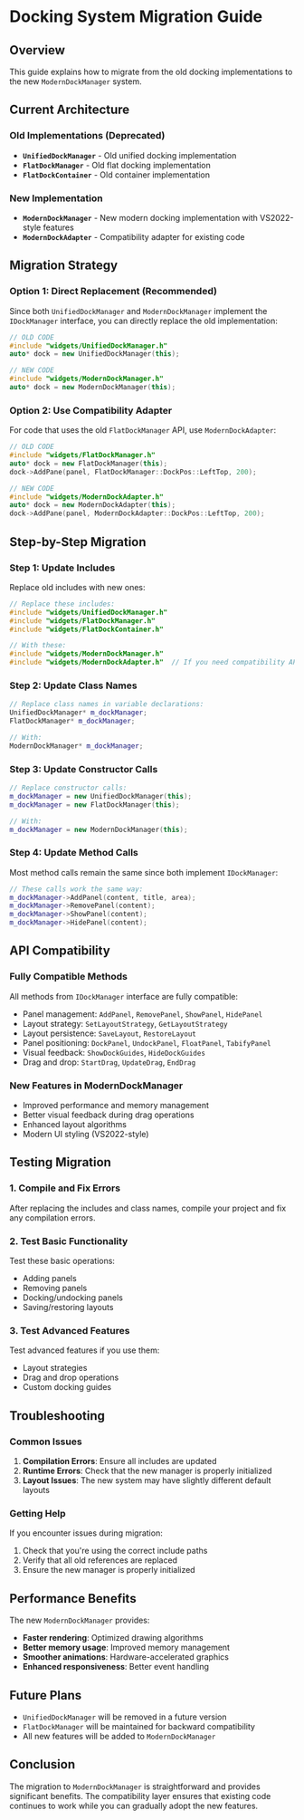 # Docking System Migration Guide

## Overview

This guide explains how to migrate from the old docking implementations to the new `ModernDockManager` system.

## Current Architecture

### Old Implementations (Deprecated)
- **`UnifiedDockManager`** - Old unified docking implementation
- **`FlatDockManager`** - Old flat docking implementation  
- **`FlatDockContainer`** - Old container implementation

### New Implementation
- **`ModernDockManager`** - New modern docking implementation with VS2022-style features
- **`ModernDockAdapter`** - Compatibility adapter for existing code

## Migration Strategy

### Option 1: Direct Replacement (Recommended)

Since both `UnifiedDockManager` and `ModernDockManager` implement the `IDockManager` interface, you can directly replace the old implementation:

```cpp
// OLD CODE
#include "widgets/UnifiedDockManager.h"
auto* dock = new UnifiedDockManager(this);

// NEW CODE  
#include "widgets/ModernDockManager.h"
auto* dock = new ModernDockManager(this);
```

### Option 2: Use Compatibility Adapter

For code that uses the old `FlatDockManager` API, use `ModernDockAdapter`:

```cpp
// OLD CODE
#include "widgets/FlatDockManager.h"
auto* dock = new FlatDockManager(this);
dock->AddPane(panel, FlatDockManager::DockPos::LeftTop, 200);

// NEW CODE
#include "widgets/ModernDockAdapter.h"
auto* dock = new ModernDockAdapter(this);
dock->AddPane(panel, ModernDockAdapter::DockPos::LeftTop, 200);
```

## Step-by-Step Migration

### Step 1: Update Includes

Replace old includes with new ones:

```cpp
// Replace these includes:
#include "widgets/UnifiedDockManager.h"
#include "widgets/FlatDockManager.h"
#include "widgets/FlatDockContainer.h"

// With these:
#include "widgets/ModernDockManager.h"
#include "widgets/ModernDockAdapter.h"  // If you need compatibility API
```

### Step 2: Update Class Names

```cpp
// Replace class names in variable declarations:
UnifiedDockManager* m_dockManager;
FlatDockManager* m_dockManager;

// With:
ModernDockManager* m_dockManager;
```

### Step 3: Update Constructor Calls

```cpp
// Replace constructor calls:
m_dockManager = new UnifiedDockManager(this);
m_dockManager = new FlatDockManager(this);

// With:
m_dockManager = new ModernDockManager(this);
```

### Step 4: Update Method Calls

Most method calls remain the same since both implement `IDockManager`:

```cpp
// These calls work the same way:
m_dockManager->AddPanel(content, title, area);
m_dockManager->RemovePanel(content);
m_dockManager->ShowPanel(content);
m_dockManager->HidePanel(content);
```

## API Compatibility

### Fully Compatible Methods

All methods from `IDockManager` interface are fully compatible:

- Panel management: `AddPanel`, `RemovePanel`, `ShowPanel`, `HidePanel`
- Layout strategy: `SetLayoutStrategy`, `GetLayoutStrategy`
- Layout persistence: `SaveLayout`, `RestoreLayout`
- Panel positioning: `DockPanel`, `UndockPanel`, `FloatPanel`, `TabifyPanel`
- Visual feedback: `ShowDockGuides`, `HideDockGuides`
- Drag and drop: `StartDrag`, `UpdateDrag`, `EndDrag`

### New Features in ModernDockManager

- Improved performance and memory management
- Better visual feedback during drag operations
- Enhanced layout algorithms
- Modern UI styling (VS2022-style)

## Testing Migration

### 1. Compile and Fix Errors

After replacing the includes and class names, compile your project and fix any compilation errors.

### 2. Test Basic Functionality

Test these basic operations:
- Adding panels
- Removing panels
- Docking/undocking panels
- Saving/restoring layouts

### 3. Test Advanced Features

Test advanced features if you use them:
- Layout strategies
- Drag and drop operations
- Custom docking guides

## Troubleshooting

### Common Issues

1. **Compilation Errors**: Ensure all includes are updated
2. **Runtime Errors**: Check that the new manager is properly initialized
3. **Layout Issues**: The new system may have slightly different default layouts

### Getting Help

If you encounter issues during migration:
1. Check that you're using the correct include paths
2. Verify that all old references are replaced
3. Ensure the new manager is properly initialized

## Performance Benefits

The new `ModernDockManager` provides:
- **Faster rendering**: Optimized drawing algorithms
- **Better memory usage**: Improved memory management
- **Smoother animations**: Hardware-accelerated graphics
- **Enhanced responsiveness**: Better event handling

## Future Plans

- `UnifiedDockManager` will be removed in a future version
- `FlatDockManager` will be maintained for backward compatibility
- All new features will be added to `ModernDockManager`

## Conclusion

The migration to `ModernDockManager` is straightforward and provides significant benefits. The compatibility layer ensures that existing code continues to work while you can gradually adopt the new features.



